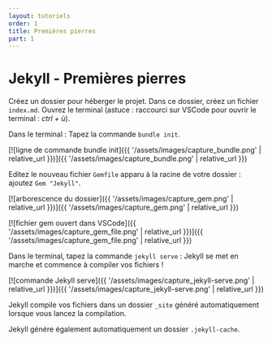 ```yaml
---
layout: tutoriels
order: 1
title: Premières pierres
part: 1
---
```

<!-- Balise order qui nous permet ici d'indexer les tutos afin de faire fonctionner la pagination
-->

# Jekyll - Premières pierres

Créez un dossier pour héberger le projet. Dans ce dossier, créez un fichier `index.md`.
Ouvrez le terminal (astuce : raccourci sur VSCode pour ouvrir le terminal : *ctrl + ù*).


Dans le terminal :
Tapez la commande `bundle init`.

[![ligne de commande bundle init]({{ '/assets/images/capture_bundle.png' | relative_url }})]({{ '/assets/images/capture_bundle.png' | relative_url }}) 

Editez le nouveau fichier `Gemfile` apparu à la racine de votre dossier : ajoutez `Gem "Jekyll"`.

[![arborescence du dossier]({{ '/assets/images/capture_gem.png' | relative_url }})]({{ '/assets/images/capture_gem.png' | relative_url }})

[![fichier gem ouvert dans VSCode]({{ '/assets/images/capture_gem_file.png' | relative_url }})]({{ '/assets/images/capture_gem_file.png' | relative_url }})


Dans le terminal, tapez la commande `jekyll serve` : Jekyll se met en marche et commence à compiler vos fichiers !

[![commande Jekyll serve]({{ '/assets/images/capture_jekyll-serve.png' | relative_url }})]({{ '/assets/images/capture_jekyll-serve.png' | relative_url }})

Jekyll compile vos fichiers dans un dossier `_site` généré automatiquement lorsque vous lancez la compilation. 


Jekyll génére également automatiquement un dossier `.jekyll-cache`.
